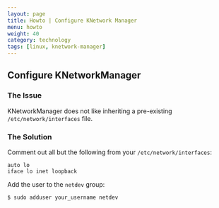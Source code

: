 ```yaml
---
layout: page
title: Howto | Configure KNetwork Manager
menu: howto
weight: 40
category: technology
tags: [linux, knetwork-manager]
---
```


## Configure KNetworkManager

### The Issue

KNetworkManager does not like inheriting a pre-existing `/etc/network/interfaces` file.

### The Solution

Comment out all but the following from your `/etc/network/interfaces`:

    auto lo
    iface lo inet loopback

Add the user to the `netdev` group:

    $ sudo adduser your_username netdev
